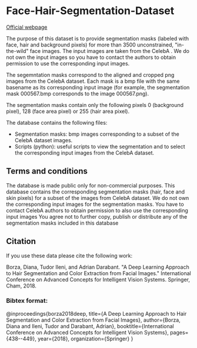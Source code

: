 # Face-Hair-Segmentation-Dataset
[Official webpage](http://www.cs.ubbcluj.ro/~dadi/face-hair-segm-database.html)

The purpose of this dataset is to provide segmentation masks (labeled with face, hair and background pixels) for more than 3500 unconstrained, "in-the-wild" face images. The input images are taken from the CelebA . We do not own the input images so you have to contact the authors to obtain permission to use the corresponding input images. 

The segemntation masks correspond to the aligned and cropped png images from the CelebA dataset. Each mask is a bmp file with the same basename as its corresponding input image (for example, the segmentation mask 000567.bmp corresponds to the image 000567.png).

The segmentation masks contain only the following pixels 0 (background pixel), 128 (face area pixel) or 255 (hair area pixel).

The database contains the following files:

- Segmentation masks: bmp images corresponding to a subset of the CelebA dataset images.
- Scripts (python): useful scripts to view the segmentation and to select the corresponding input images from the CelebA dataset. 

## Terms and conditions
The database is made public  only for non-commercial purposes.
This database contains the corresponding segmentation masks (hair, face and skin pixels) for a subset of the images from CelebA dataset. We do not own the corresponding input images for the segmentation masks. You have to contact CelebA authors to obtain permission to also use the corresponding input images 
You agree not to further copy, publish or distribute any of the segmentation masks included in this database

## Citation 

If you use these data please cite the following work: 

Borza, Diana, Tudor Ileni, and Adrian Darabant. "A Deep Learning Approach to Hair Segmentation and Color Extraction from Facial Images." International Conference on Advanced Concepts for Intelligent Vision Systems. Springer, Cham, 2018.

### Bibtex format:

@inproceedings{borza2018deep,
  title={A Deep Learning Approach to Hair Segmentation and Color Extraction from Facial Images},
  author={Borza, Diana and Ileni, Tudor and Darabant, Adrian},
  booktitle={International Conference on Advanced Concepts for Intelligent Vision Systems},
  pages={438--449},
  year={2018},
  organization={Springer}
}
